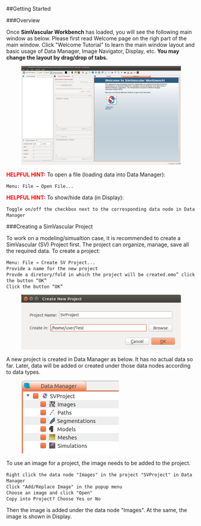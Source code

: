 ##Getting Started

###Overview

Once **SimVascular Workbench** has loaded, you will see the following main window as below. Please first read Welcome page on the righ part of the main window. Click "Welcome Tutorial" to learn the main window layout and basic usage of Data Manager, Image Navigator, Display, etc. **You may change the layout by drag/drop of tabs.**

<figure>
  <img class="svImg svImgXl"  src="documentation/userguide3/imgs/getting_started/mainwindow_firsttime.png"> 
  <figcaption class="svCaption" ></figcaption>
</figure>

<font color="red">**HELPFUL HINT:** </font> To open a file (loading data into Data Manager):

	Menu: File → Open File...

<font color="red">**HELPFUL HINT:** </font> To show/hide data (in Display):

	Toggle on/off the checkbox next to the corresponding data node in Data Manager

###Creating a SimVascular Project

To work on a modeling/simualtion case, it is recommended to create a SimVascular (SV) Project first. The project can organize, manage, save all the required data. To create a project:

	Menu: File → Create SV Project...
	Provide a name for the new project
	Provde a diretory/fold in which the project will be created.emo” click the button “OK”
	Click the button “OK”

<figure>
  <img class="svImg svImgMd" src="documentation/userguide3/imgs/getting_started/newprojectdialog.png"> 
  <figcaption class="svCaption" ></figcaption>
</figure>

A new project is created in Data Manager as below. It has no actual data so far. Later, data will be added or created under those data nodes according to data types.

<figure>
  <img class="svImg svImgSm" src="documentation/userguide3/imgs/getting_started/emptyproject.png"> 
  <figcaption class="svCaption" ></figcaption>
</figure>

To use an image for a project, the image needs to be added to the project. 

	Right click the data node "Images" in the project "SVProject" in Data Manager
	Click "Add/Replace Image" in the popup menu
	Choose an image and click "Open"
	Copy into Project? Choose Yes or No

Then the image is added under the data node "Images". At the same, the image is shown in Display.


